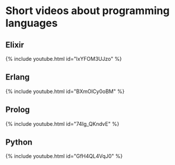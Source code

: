 # Short videos about programming languages


## Elixir
{% include youtube.html id="lxYFOM3UJzo" %}


## Erlang
{% include youtube.html id="BXmOlCy0oBM" %}


## Prolog 

{% include youtube.html id="74Ig_QKndvE" %}


## Python

{% include youtube.html id="GfH4QL4VqJ0" %}


